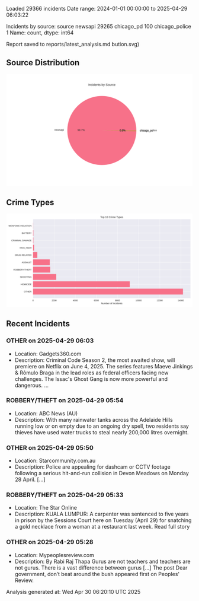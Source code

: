 
Loaded 29366 incidents
Date range: 2024-01-01 00:00:00 to 2025-04-29 06:03:22

Incidents by source:
source
newsapi           29265
chicago_pd          100
chicago_police        1
Name: count, dtype: int64

Report saved to reports/latest_analysis.md
bution.svg)

## Source Distribution
![Source Distribution](images/source_distribution.svg)

## Crime Types
![Crime Types](images/crime_types.svg)

## Recent Incidents

### OTHER on 2025-04-29 06:03
- Location: Gadgets360.com
- Description: Criminal Code Season 2, the most awaited show, will premiere on Netflix on June 4, 2025. The series features Maeve Jinkings & Rômulo Braga in the lead roles as federal officers facing new challenges. The Issac's Ghost Gang is now more powerful and dangerous. …


### ROBBERY/THEFT on 2025-04-29 05:54
- Location: ABC News (AU)
- Description: With many rainwater tanks across the Adelaide Hills running low or on empty due to an ongoing dry spell, two residents say thieves have used water trucks to steal nearly 200,000 litres overnight.


### OTHER on 2025-04-29 05:50
- Location: Starcommunity.com.au
- Description: Police are appealing for dashcam or CCTV footage following a serious hit-and-run collision in Devon Meadows on Monday 28 April. […]


### ROBBERY/THEFT on 2025-04-29 05:33
- Location: The Star Online
- Description: KUALA LUMPUR: A carpenter was sentenced to five years in prison by the Sessions Court here on Tuesday (April 29) for snatching a gold necklace from a woman at a restaurant last week. Read full story


### OTHER on 2025-04-29 05:28
- Location: Mypeoplesreview.com
- Description: By Rabi Raj Thapa Gurus are not teachers and teachers are not gurus. There is a vast difference between gurus […]
The post Dear government, don’t beat around the bush appeared first on Peoples' Review.

Analysis generated at: Wed Apr 30 06:20:10 UTC 2025
